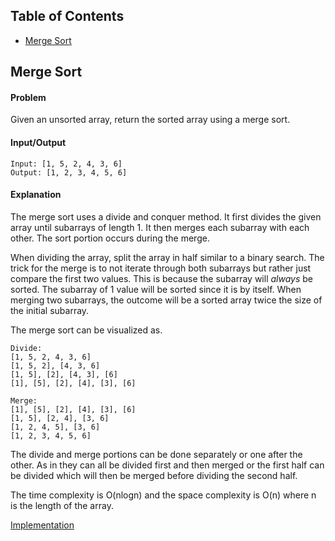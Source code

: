 ## Table of Contents
- [Merge Sort](#merge-sort)

## Merge Sort
#### Problem
Given an unsorted array, return the sorted array using a merge sort.

#### Input/Output
```
Input: [1, 5, 2, 4, 3, 6]
Output: [1, 2, 3, 4, 5, 6]
```

#### Explanation
The merge sort uses a divide and conquer method. It first divides the given array until subarrays of length 1. It then merges each subarray with each other. The sort portion occurs during the merge.

When dividing the array, split the array in half similar to a binary search. The trick for the merge is to not iterate through both subarrays but rather just compare the first two values. This is because the subarray will *always* be sorted. The subarray of 1 value will be sorted since it is by itself. When merging two subarrays, the outcome will be a sorted array twice the size of the initial subarray.

The merge sort can be visualized as.
```
Divide:
[1, 5, 2, 4, 3, 6]
[1, 5, 2], [4, 3, 6]
[1, 5], [2], [4, 3], [6]
[1], [5], [2], [4], [3], [6]

Merge:
[1], [5], [2], [4], [3], [6]
[1, 5], [2, 4], [3, 6]
[1, 2, 4, 5], [3, 6]
[1, 2, 3, 4, 5, 6]
```

The divide and merge portions can be done separately or one after the other. As in they can all be divided first and then merged or the first half can be divided which will then be merged before dividing the second half.

The time complexity is O(nlogn) and the space complexity is O(n) where n is the length of the array.

[Implementation](https://github.com/vinnyoodles/algorithms/blob/master/src/sort/mergesort.js)
